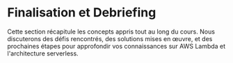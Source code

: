 # Finalisation et Debriefing

Cette section récapitule les concepts appris tout au long du cours. Nous discuterons des défis rencontrés, des solutions mises en œuvre, et des prochaines étapes pour approfondir vos connaissances sur AWS Lambda et l'architecture serverless.
